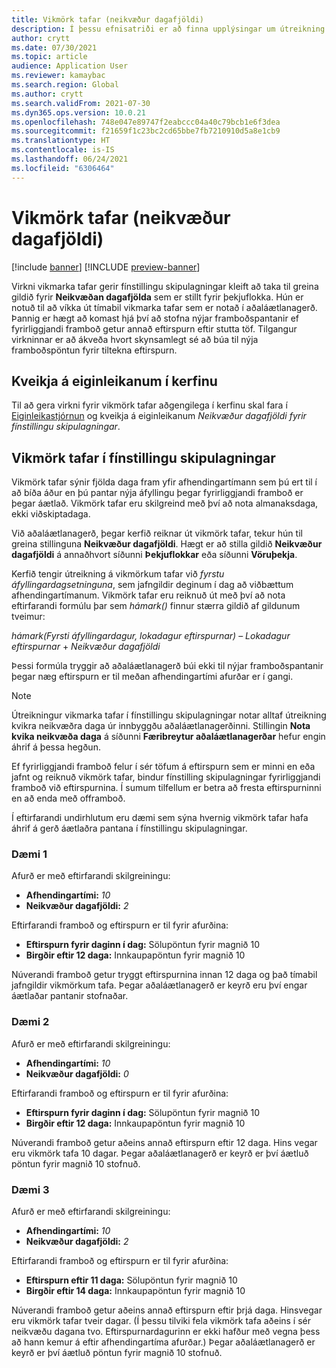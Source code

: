 ```yaml
---
title: Vikmörk tafar (neikvæður dagafjöldi)
description: Í þessu efnisatriði er að finna upplýsingar um útreikning á vikmörkum tafar og hvernig það hefur áhrif á áætlaða stofnun pöntunar í fínstillingu skipulagningar.
author: crytt
ms.date: 07/30/2021
ms.topic: article
audience: Application User
ms.reviewer: kamaybac
ms.search.region: Global
ms.author: crytt
ms.search.validFrom: 2021-07-30
ms.dyn365.ops.version: 10.0.21
ms.openlocfilehash: 748e047e89747f2eabccc04a40c79bcb1e6f3dea
ms.sourcegitcommit: f21659f1c23bc2cd65bbe7fb7210910d5a8e1cb9
ms.translationtype: HT
ms.contentlocale: is-IS
ms.lasthandoff: 06/24/2021
ms.locfileid: "6306464"
---
```

# <a name="delay-tolerance-negative-days"></a>Vikmörk tafar (neikvæður dagafjöldi)

[!include [banner](../../includes/banner.md)]
[!INCLUDE [preview-banner](../../includes/preview-banner.md)]

Virkni vikmarka tafar gerir fínstillingu skipulagningar kleift að taka til greina gildið fyrir **Neikvæðan dagafjölda** sem er stillt fyrir þekjuflokka. Hún er notuð til að víkka út tímabil vikmarka tafar sem er notað í aðaláætlanagerð. Þannig er hægt að komast hjá því að stofna nýjar framboðspantanir ef fyrirliggjandi framboð getur annað eftirspurn eftir stutta töf. Tilgangur virkninnar er að ákveða hvort skynsamlegt sé að búa til nýja framboðspöntun fyrir tiltekna eftirspurn.

## <a name="turn-on-the-feature-in-your-system"></a>Kveikja á eiginleikanum í kerfinu

Til að gera virkni fyrir vikmörk tafar aðgengilega í kerfinu skal fara í [Eiginleikastjórnun](../../../fin-ops-core/fin-ops/get-started/feature-management/feature-management-overview.md) og kveikja á eiginleikanum *Neikvæður dagafjöldi fyrir fínstillingu skipulagningar*.

## <a name="delay-tolerance-in-planning-optimization"></a>Vikmörk tafar í fínstillingu skipulagningar

Vikmörk tafar sýnir fjölda daga fram yfir afhendingartímann sem þú ert til í að bíða áður en þú pantar nýja áfyllingu þegar fyrirliggjandi framboð er þegar áætlað. Vikmörk tafar eru skilgreind með því að nota almanaksdaga, ekki viðskiptadaga.

Við aðaláætlanagerð, þegar kerfið reiknar út vikmörk tafar, tekur hún til greina stillinguna **Neikvæður dagafjöldi**. Hægt er að stilla gildið **Neikvæður dagafjöldi** á annaðhvort síðunni **Þekjuflokkar** eða síðunni **Vöruþekja**.

Kerfið tengir útreikning á vikmörkum tafar við *fyrstu áfyllingardagsetninguna*, sem jafngildir deginum í dag að viðbættum afhendingartímanum. Vikmörk tafar eru reiknuð út með því að nota eftirfarandi formúlu þar sem *hámark()* finnur stærra gildið af gildunum tveimur:

*hámark(Fyrsti áfyllingardagur, lokadagur eftirspurnar)* – *Lokadagur eftirspurnar* + *Neikvæður dagafjöldi*

Þessi formúla tryggir að aðaláætlanagerð búi ekki til nýjar framboðspantanir þegar næg eftirspurn er til meðan afhendingartími afurðar er í gangi.

> [!NOTE]
> Útreikningur vikmarka tafar í fínstillingu skipulagningar notar alltaf útreikning kvikra neikvæðra daga úr innbyggðu aðaláætlanagerðinni. Stillingin **Nota kvika neikvæða daga** á síðunni **Færibreytur aðaláætlanagerðar** hefur engin áhrif á þessa hegðun.

Ef fyrirliggjandi framboð felur í sér töfum á eftirspurn sem er minni en eða jafnt og reiknuð vikmörk tafar, bindur fínstilling skipulagningar fyrirliggjandi framboð við eftirspurnina. Í sumum tilfellum er betra að fresta eftirspurninni en að enda með offramboð.

Í eftirfarandi undirhlutum eru dæmi sem sýna hvernig vikmörk tafar hafa áhrif á gerð áætlaðra pantana í fínstillingu skipulagningar.

### <a name="example-1"></a>Dæmi 1

Afurð er með eftirfarandi skilgreiningu:

- **Afhendingartími:** *10*
- **Neikvæður dagafjöldi:** *2*

Eftirfarandi framboð og eftirspurn er til fyrir afurðina:

- **Eftirspurn fyrir daginn í dag:** Sölupöntun fyrir magnið 10
- **Birgðir eftir 12 daga:** Innkaupapöntun fyrir magnið 10

Núverandi framboð getur tryggt eftirspurnina innan 12 daga og það tímabil jafngildir vikmörkum tafa. Þegar aðaláætlanagerð er keyrð eru því engar áætlaðar pantanir stofnaðar.

### <a name="example-2"></a>Dæmi 2

Afurð er með eftirfarandi skilgreiningu:

- **Afhendingartími:** *10*
- **Neikvæður dagafjöldi:** *0*

Eftirfarandi framboð og eftirspurn er til fyrir afurðina:

- **Eftirspurn fyrir daginn í dag:** Sölupöntun fyrir magnið 10
- **Birgðir eftir 12 daga:** Innkaupapöntun fyrir magnið 10

Núverandi framboð getur aðeins annað eftirspurn eftir 12 daga. Hins vegar eru vikmörk tafa 10 dagar. Þegar aðaláætlanagerð er keyrð er því áætluð pöntun fyrir magnið 10 stofnuð.

### <a name="example-3"></a>Dæmi 3

Afurð er með eftirfarandi skilgreiningu:

- **Afhendingartími:** *10*
- **Neikvæður dagafjöldi:** *2*

Eftirfarandi framboð og eftirspurn er til fyrir afurðina:

- **Eftirspurn eftir 11 daga:** Sölupöntun fyrir magnið 10
- **Birgðir eftir 14 daga:** Innkaupapöntun fyrir magnið 10

Núverandi framboð getur aðeins annað eftirspurn eftir þrjá daga. Hinsvegar eru vikmörk tafar tveir dagar. (Í þessu tilviki fela vikmörk tafa aðeins í sér neikvæðu dagana tvo. Eftirspurnardagurinn er ekki hafður með vegna þess að hann kemur á eftir afhendingartíma afurðar.) Þegar aðaláætlanagerð er keyrð er því áætluð pöntun fyrir magnið 10 stofnuð.
